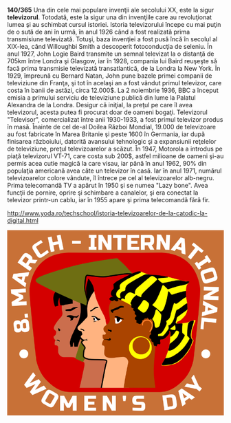 **140/365** Una din cele mai populare invenţii ale secolului XX, este la sigur **televizorul**. Totodată, este la sigur una din invenţiile care au revoluţionat lumea şi au schimbat cursul istoriei. Istoria televizorului începe cu mai puţin de o sută de ani în urmă, în anul 1926 când a fost realizată prima transmisiune televizată. Totuşi, baza invenţiei a fost pusă încă în secolul al XIX-lea, când Willoughbi Smith a descoperit fotoconducţia de seleniu. În anul 1927, John Logie Baird transmite un semnal televizat la o distanţă de 705km între Londra şi Glasgow, iar în 1928, compania lui Baird reuşeşte să facă prima transmisie televizată transatlantică, de la Londra la New York. În 1929, împreună cu Bernard Natan, John pune bazele primei companii de televiziune din Franţa, şi tot în acelaşi an a fost vândut primul televizor, care costa în banii de astăzi, circa 12.000$. La 2 noiembrie 1936, BBC a început emisia a primului serviciu de televiziune publică din lume la Palatul Alexandra de la Londra. Desigur că iniţial, la preţul pe care îl avea televizorul, acesta putea fi procurat doar de oameni bogaţi. Televizorul "Televisor", comercializat între anii 1930-1933, a fost primul televizor produs în masă. Înainte de cel de-al Doilea Război Mondial, 19.000 de televizoare au fost fabricate în Marea Britanie şi peste 1600 în Germania, iar după finisarea războiului, datorită avansului tehnologic şi a expansiunii reţelelor de televiziune, preţul televizoarelor a scăzut. În 1947, Motorola a introdus pe piaţă televizorul VT-71, care costa sub 200$, astfel milioane de oameni şi-au permis acea cutie magică la care visau, iar până în anul 1962, 90% din populaţia americană avea câte un televizor în casă. Iar în anul 1971, numărul televizoarelor colore vândute, îl întrece pe cel al televizoarelor alb-negru. Prima telecomandă TV a apărut în 1950 şi se numea "Lazy bone". Avea funcţii de pornire, oprire şi schimbare a canalelor, şi era conectat la televizor printr-un cablu, iar în 1955 apare şi prima telecomandă fără fir.

http://www.yoda.ro/techschool/istoria-televizoarelor-de-la-catodic-la-digital.html

![Televizor](image-1.png)
